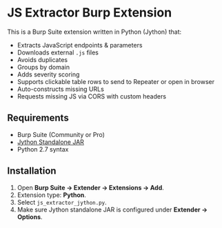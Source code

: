 # JS Extractor Burp Extension

This is a Burp Suite extension written in Python (Jython) that:
- Extracts JavaScript endpoints & parameters
- Downloads external `.js` files
- Avoids duplicates
- Groups by domain
- Adds severity scoring
- Supports clickable table rows to send to Repeater or open in browser
- Auto-constructs missing URLs
- Requests missing JS via CORS with custom headers

## Requirements
- Burp Suite (Community or Pro)
- [Jython Standalone JAR](https://www.jython.org/download)
- Python 2.7 syntax

## Installation
1. Open **Burp Suite → Extender → Extensions → Add**.
2. Extension type: **Python**.
3. Select `js_extractor_jython.py`.
4. Make sure Jython standalone JAR is configured under **Extender → Options**.
